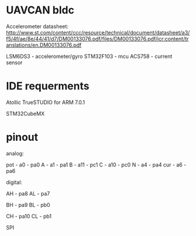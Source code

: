 # UAVCAN bldc

Accelerometer datasheet:
http://www.st.com/content/ccc/resource/technical/document/datasheet/a3/f5/4f/ae/8e/44/41/d7/DM00133076.pdf/files/DM00133076.pdf/jcr:content/translations/en.DM00133076.pdf

LSM6DS3 - accelerometer/gyro
STM32F103 - mcu
ACS758 - current sensor


# IDE requerments

Atollic TrueSTUDIO for ARM 7.0.1

STM32CubeMX

# pinout

analog:

pot - a0	- pa0
A	- a1	- pa1
B	- a11	- pc1
C	- a10	- pc0
N	- a4	- pa4
cur - a6	- pa6

digital:

AH - pa8
AL - pa7

BH - pa9
BL - pb0

CH - pa10
CL - pb1

SPI